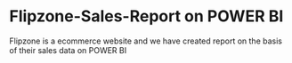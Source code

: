 # Flipzone-Sales-Report on POWER BI
Flipzone is a ecommerce website and we have created report on the basis of their sales data on POWER BI
